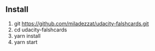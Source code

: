 ## Install
1. git https://github.com/miladezzat/udacity-falshcards.git
2. cd udacity-falshcards
3. yarn install
4. yarn start